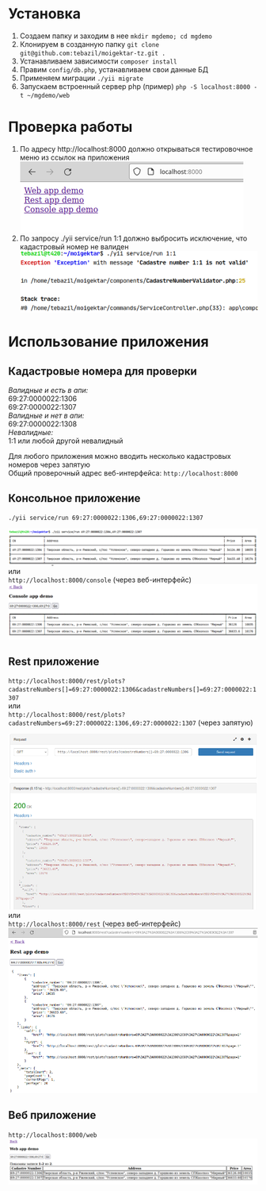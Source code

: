 # Установка
1) Создаем папку и заходим в нее
`mkdir mgdemo; cd mgdemo`
2) Клонируем в созданную папку 
`git clone git@github.com:tebazil/moigektar-tz.git .`
3) Устанавливаем зависимости 
`composer install`
4) Правим `config/db.php`, устанавливаем свои данные БД 
5) Применяем миграции
`./yii migrate`
6) Запускаем встроенный сервер php (пример) `php -S localhost:8000 -t ~/mgdemo/web`
   
# Проверка работы
1) По адресу http://localhost:8000 должно открываться тестировочное меню из ссылок на приложения   
![Web menu](./screenshots/web_menu.png)
2) По запросу ./yii service/run 1:1 должно выбросить исключение, что кадастровый номер не валиден
![Web menu](./screenshots/console_exception.png)
# Использование приложения
## Кадастровые номера для проверки
*Валидные и есть в апи:*   
69:27:0000022:1306   
69:27:0000022:1307   
*Валидные и нет в апи:*   
69:27:0000022:1308   
*Невалидные:*   
1:1 или любой другой невалидный  
   
Для любого приложения можно вводить несколько кадастровых номеров через запятую   
Общий проверочный адрес веб-интерфейса: `http://localhost:8000`

## Консольное приложение
`./yii service/run 69:27:0000022:1306,69:27:0000022:1307`   
  
 ![Консольное нативно](./screenshots/console_native.png)  
или  
`http://localhost:8000/console` (через веб-интерфейс)   
 ![Консольное через веб](./screenshots/console_via_web.png)
## Rest приложение
`http://localhost:8000/rest/plots?cadastreNumbers[]=69:27:0000022:1306&cadastreNumbers[]=69:27:0000022:1307`   
или   
`http://localhost:8000/rest/plots?cadastreNumbers=69:27:0000022:1306,69:27:0000022:1307` (через запятую)  
   
![Rest через расширение firefox](./screenshots/rest_via_extension.png)  
или   
`http://localhost:8000/rest` (через веб-интерфейс)   
![Rest через веб интерфейс](./screenshots/rest_via_web.png)  
## Веб приложение
`http://localhost:8000/web`   
 ![Веб приложение](./screenshots/web.png)


